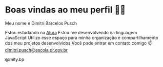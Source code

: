 # Boas vindas ao meu perfil 💙💙
Meu nome é Dimitri Barcelos Pusch

Estou estudando na [Alura](https://alura.com.br/)
Estou me desenvolvendo na linguagem JavaScript
Utilizo esse espaço para minha organização e compartilhamento dos meu projetos desenvolvidos
Você pode entrar em contato comigo 📫
dimitri.pusch@escola.pr.gov.br

@mity.bp
